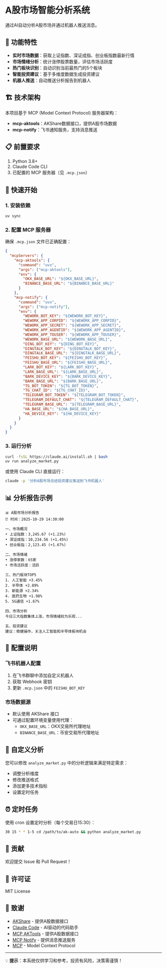 # A股市场智能分析系统

通过AI自动分析A股市场并通过机器人推送消息。

## 🌟 功能特性

- **实时市场数据**：获取上证指数、深证成指、创业板指数最新行情
- **市场情绪分析**：统计涨停股票数量，评估市场活跃度
- **热门板块识别**：自动识别当前最热门的5个板块
- **智能投资建议**：基于多维度数据生成投资建议
- **机器人推送**：自动推送分析报告到机器人

## 🏗️ 技术架构

本项目基于 MCP (Model Context Protocol) 服务器架构：

- **mcp-aktools**：AKShare数据接口，提供A股市场数据
- **mcp-notify**：飞书通知服务，支持消息推送

## 📋 前置要求

1. Python 3.8+
2. Claude Code CLI
3. 已配置的 MCP 服务器（见 `.mcp.json`）

## 🚀 快速开始

### 1. 安装依赖

```bash
uv sync
```

### 2. 配置 MCP 服务器

确保 `.mcp.json` 文件已正确配置：

```json
{
  "mcpServers": {
    "mcp-aktools": {
      "command": "uvx",
      "args": ["mcp-aktools"],
      "env": {
        "OKX_BASE_URL": "${OKX_BASE_URL}",
        "BINANCE_BASE_URL": "${BINANCE_BASE_URL}"
      }
    },
    "mcp-notify": {
      "command": "uvx",
      "args": ["mcp-notify"],
      "env": {
        "WEWORK_BOT_KEY": "${WEWORK_BOT_KEY}",
        "WEWORK_APP_CORPID": "${WEWORK_APP_CORPID}",
        "WEWORK_APP_SECRET": "${WEWORK_APP_SECRET}",
        "WEWORK_APP_AGENTID": "${WEWORK_APP_AGENTID}",
        "WEWORK_APP_TOUSER": "${WEWORK_APP_TOUSER}",
        "WEWORK_BASE_URL": "${WEWORK_BASE_URL}",
        "DING_BOT_KEY": "${DING_BOT_KEY}",
        "DINGTALK_BOT_KEY": "${DINGTALK_BOT_KEY}",
        "DINGTALK_BASE_URL": "${DINGTALK_BASE_URL}",
        "FEISHU_BOT_KEY": "${FEISHU_BOT_KEY}",
        "FEISHU_BASE_URL": "${FEISHU_BASE_URL}",
        "LARK_BOT_KEY": "${LARK_BOT_KEY}",
        "LARK_BASE_URL": "${LARK_BASE_URL}",
        "BARK_DEVICE_KEY": "${BARK_DEVICE_KEY}",
        "BARK_BASE_URL": "${BARK_BASE_URL}",
        "TG_BOT_TOKEN": "${TG_BOT_TOKEN}",
        "TG_CHAT_ID": "${TG_CHAT_ID}",
        "TELEGRAM_BOT_TOKEN": "${TELEGRAM_BOT_TOKEN}",
        "TELEGRAM_DEFAULT_CHAT": "${TELEGRAM_DEFAULT_CHAT}",
        "TELEGRAM_BASE_URL": "${TELEGRAM_BASE_URL}",
        "HA_BASE_URL": "${HA_BASE_URL}",
        "HA_DEVICE_KEY": "${HA_DEVICE_KEY}"
      }
    }
  }
}
```

### 3. 运行分析

```bash
curl -fsSL https://claude.ai/install.sh | bash
uv run analyze_market.py
```

或使用 Claude CLI 直接运行：

```bash
claude -p '分析A股市场总结投资建议推送到飞书机器人'
```

## 📊 分析报告示例

```
📊 A股市场分析报告
⏰ 时间：2025-10-29 14:30:00

一、市场概况
• 上证指数：3,245.67 (+1.23%)
• 深证成指：10,234.56 (+1.45%)
• 创业板指：2,123.45 (+1.67%)

二、市场情绪
• 涨停家数：65家
• 市场活跃度：活跃

三、热门板块TOP5
1. 人工智能 +3.45%
2. 半导体 +2.89%
3. 新能源 +2.34%
4. 医药生物 +1.98%
5. 5G通信 +1.67%

四、市场分析
今日三大指数集体上涨，市场情绪较为乐观...

五、投资建议
建议：稳健操作，关注人工智能和半导体板块机会
```

## 🔧 配置说明

### 飞书机器人配置

1. 在飞书群聊中添加自定义机器人
2. 获取 Webhook 密钥
3. 更新 `.mcp.json` 中的 `FEISHU_BOT_KEY`

### 市场数据源

- 默认使用 AKShare 接口
- 可通过配置环境变量使用代理：
  - `OKX_BASE_URL`：OKX交易所代理地址
  - `BINANCE_BASE_URL`：币安交易所代理地址

## 📝 自定义分析

您可以修改 `analyze_market.py` 中的分析逻辑来满足特定需求：

- 调整分析维度
- 修改推送格式
- 添加更多技术指标
- 设置定时任务

## ⏰ 定时任务

使用 cron 设置定时分析（每个交易日15:30）：

```bash
30 15 * * 1-5 cd /path/to/ak-auto && python analyze_market.py
```

## 🤝 贡献

欢迎提交 Issue 和 Pull Request！

## 📄 许可证

MIT License

## 🙏 致谢

- [AKShare](https://github.com/akfamily/akshare) - 提供A股数据接口
- [Claude Code](https://claude.ai/code) - AI驱动的代码助手
- [MCP AKTools](https://github.com/aahl/mcp-aktools) - 提供A股数据接口
- [MCP Notify](https://github.com/aahl/mcp-notify) - 提供消息推送服务
- [MCP](https://modelcontextprotocol.io/) - Model Context Protocol

---

💡 **提示**：本系统仅供学习和参考，投资有风险，决策需谨慎！
